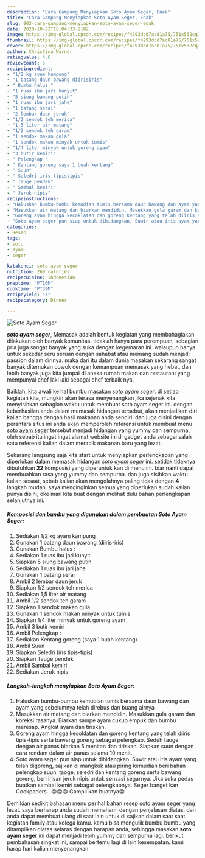 ```yaml
---
description: "Cara Gampang Menyiapkan Soto Ayam Seger, Enak"
title: "Cara Gampang Menyiapkan Soto Ayam Seger, Enak"
slug: 903-cara-gampang-menyiapkan-soto-ayam-seger-enak
date: 2020-10-22T18:04:33.218Z
image: https://img-global.cpcdn.com/recipes/f4293dcd7ac81a75/751x532cq70/soto-ayam-seger-foto-resep-utama.jpg
thumbnail: https://img-global.cpcdn.com/recipes/f4293dcd7ac81a75/751x532cq70/soto-ayam-seger-foto-resep-utama.jpg
cover: https://img-global.cpcdn.com/recipes/f4293dcd7ac81a75/751x532cq70/soto-ayam-seger-foto-resep-utama.jpg
author: Christina Warner
ratingvalue: 4.6
reviewcount: 5
recipeingredient:
- "1/2 kg ayam kampung"
- "1 batang daun bawang diirisiris"
- " Bumbu halus "
- "1 ruas ibu jari kunyit"
- "5 siung bawang putih"
- "1 ruas ibu jari jahe"
- "1 batang serai"
- "2 lembar daun jeruk"
- "1/2 sendok teh merica"
- "1,5 liter air matang"
- "1/2 sendok teh garam"
- "1 sendok makan gula"
- "1 sendok makan minyak untuk tumis"
- "1/4 liter minyak untuk goreng ayam"
- "3 butir kemiri"
- " Pelengkap "
- " Kentang goreng saya 1 buah kentang"
- " Suun"
- " Seledri iris tipistipis"
- " Tauge pendek"
- " Sambal kemiri"
- " Jeruk nipis"
recipeinstructions:
- "Haluskan bumbu-bumbu kemudian tumis bersama daun bawang dan ayam yang sebelumnya telah direbus dan buang airnya"
- "Masukkan air matang dan biarkan mendidih. Masukkan gula garam dan koreksi rasanya. Biarkan sampe ayam cukup empuk dan bumbu meresap. Angkat ayam dan tiriskan."
- "Goreng ayam hingga kecoklatan dan goreng kentang yang telah diiris tipis-tipis serta bawang goreng sebagai pelengkap. Seduh taoge dengan air panas biarkan 5 menitan dan tiriskan. Siapkan suun dengan cara rendam dalam air panas selama 10 menit."
- "Soto ayam seger pun siap untuk dihidangkan. Suwir atau iris ayam yang telah digoreng, sajikan di mangkuk atau piring kemudian beri bahan pelengkap suun, taoge, seledri dan kentang goreng serta bawang goreng, beri irisan jeruk nipis untuk sensasi segarnya. Jika suka pedas buatkan sambal kemiri sebagai pelengkapnya. Seger banget kan Cookpaders...😋😋😋 Gampil kan buatnya😁"
categories:
- Resep
tags:
- soto
- ayam
- seger

katakunci: soto ayam seger 
nutrition: 269 calories
recipecuisine: Indonesian
preptime: "PT16M"
cooktime: "PT39M"
recipeyield: "3"
recipecategory: Dinner

---
```



![Soto Ayam Seger](https://img-global.cpcdn.com/recipes/f4293dcd7ac81a75/751x532cq70/soto-ayam-seger-foto-resep-utama.jpg)

<b><i>soto ayam seger</i></b>, Memasak adalah bentuk kegiatan yang membahagiakan dilakukan oleh banyak komunitas. tidaklah hanya para perempuan, sebagian pria juga sangat banyak yang suka dengan kegemaran ini. walaupun hanya untuk sekedar seru seruan dengan sahabat atau memang sudah menjadi passion dalam dirinya. maka dari itu dalam dunia masakan sekarang sangat banyak ditemukan cowok dengan kemampuan memasak yang hebat, dan lebih banyak juga kita jumpai di aneka rumah makan dan restaurant yang mempunyai chef laki laki sebagai chef terbaik nya.



Baiklah, kita awali ke hal bumbu masakan <i>soto ayam seger</i>. di setiap kegiatan kita, mungkin akan terasa menyenangkan jika sejenak kita menyisihkan sebagian waktu untuk membuat soto ayam seger ini. dengan keberhasilan anda dalam memasak hidangan tersebut, akan menjadikan diri kalian bangga dengan hasil makanan anda sendiri. dan juga disini dengan perantara situs ini anda akan memperoleh referensi untuk membuat menu <u>soto ayam seger</u> tersebut menjadi hidangan yang yummy dan sempurna, oleh sebab itu ingat ingat alamat website ini di gadget anda sebagai salah satu referensi kalian dalam meracik makanan baru yang lezat.


Sekarang langsung saja kita start untuk menyiapkan perlengkapan yang diperlukan dalam memasak hidangan <u><i>soto ayam seger</i></u> ini. setidak tidaknya dibutuhkan <b>22</b> komposisi yang diperuntuk kan di menu ini. biar nanti dapat membuahkan rasa yang yummy dan sempurna. dan juga sisihkan waktu kalian sesaat, sebab kalian akan mengolahnya paling tidak dengan <b>4</b> langkah mudah. saya menginginkan semua yang diperlukan sudah kalian punya disini, oke mari kita buat dengan melihat dulu bahan perlengkapan selanjutnya ini.

<!--inarticleads1-->

##### Komposisi dan bumbu yang digunakan dalam pembuatan Soto Ayam Seger:

1. Sediakan 1/2 kg ayam kampung
1. Gunakan 1 batang daun bawang (diiris-iris)
1. Gunakan  Bumbu halus :
1. Sediakan 1 ruas ibu jari kunyit
1. Siapkan 5 siung bawang putih
1. Sediakan 1 ruas ibu jari jahe
1. Gunakan 1 batang serai
1. Ambil 2 lembar daun jeruk
1. Siapkan 1/2 sendok teh merica
1. Sediakan 1,5 liter air matang
1. Ambil 1/2 sendok teh garam
1. Siapkan 1 sendok makan gula
1. Gunakan 1 sendok makan minyak untuk tumis
1. Siapkan 1/4 liter minyak untuk goreng ayam
1. Ambil 3 butir kemiri
1. Ambil  Pelengkap :
1. Sediakan  Kentang goreng (saya 1 buah kentang)
1. Ambil  Suun
1. Siapkan  Seledri (iris tipis-tipis)
1. Siapkan  Tauge pendek
1. Ambil  Sambal kemiri
1. Sediakan  Jeruk nipis




<!--inarticleads2-->

##### Langkah-langkah menyiapkan Soto Ayam Seger:

1. Haluskan bumbu-bumbu kemudian tumis bersama daun bawang dan ayam yang sebelumnya telah direbus dan buang airnya
1. Masukkan air matang dan biarkan mendidih. Masukkan gula garam dan koreksi rasanya. Biarkan sampe ayam cukup empuk dan bumbu meresap. Angkat ayam dan tiriskan.
1. Goreng ayam hingga kecoklatan dan goreng kentang yang telah diiris tipis-tipis serta bawang goreng sebagai pelengkap. Seduh taoge dengan air panas biarkan 5 menitan dan tiriskan. Siapkan suun dengan cara rendam dalam air panas selama 10 menit.
1. Soto ayam seger pun siap untuk dihidangkan. Suwir atau iris ayam yang telah digoreng, sajikan di mangkuk atau piring kemudian beri bahan pelengkap suun, taoge, seledri dan kentang goreng serta bawang goreng, beri irisan jeruk nipis untuk sensasi segarnya. Jika suka pedas buatkan sambal kemiri sebagai pelengkapnya. Seger banget kan Cookpaders...😋😋😋 Gampil kan buatnya😁




Demikian sedikit bahasan menu perihal bahan resep <u>soto ayam seger</u> yang lezat. saya berharap anda sudah memahami dengan penjelasan diatas, dan anda dapat membuat ulang di saat lain untuk di sajikan dalam saat saat kegiatan family atau kolega kamu. kamu bisa mengulik bumbu bumbu yang ditampilkan diatas selaras dengan harapan anda, sehingga masakan <b>soto ayam seger</b> ini dapat menjadi lebih yummy dan sempurna lagi. berikut pembahasan singkat ini, sampai bertemu lagi di lain kesempatan. kami harap hari kalian menyenangkan.
